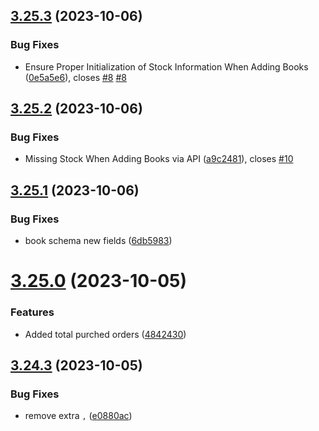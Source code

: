 ## [3.25.3](https://github.com/hossainchisty/LeafLine-Server/compare/v3.25.2...v3.25.3) (2023-10-06)


### Bug Fixes

* Ensure Proper Initialization of Stock Information When Adding Books ([0e5a5e6](https://github.com/hossainchisty/LeafLine-Server/commit/0e5a5e639074e1b2eba9d889dbe3fed1c3509610)), closes [#8](https://github.com/hossainchisty/LeafLine-Server/issues/8) [#8](https://github.com/hossainchisty/LeafLine-Server/issues/8)



## [3.25.2](https://github.com/hossainchisty/LeafLine-Server/compare/v3.25.1...v3.25.2) (2023-10-06)


### Bug Fixes

* Missing Stock When Adding Books via API ([a9c2481](https://github.com/hossainchisty/LeafLine-Server/commit/a9c248154acedffa29c381da96b2b8fe1d36b509)), closes [#10](https://github.com/hossainchisty/LeafLine-Server/issues/10)



## [3.25.1](https://github.com/hossainchisty/LeafLine-Server/compare/v3.25.0...v3.25.1) (2023-10-06)


### Bug Fixes

* book schema new fields ([6db5983](https://github.com/hossainchisty/LeafLine-Server/commit/6db5983f39113f9cc489da6a8ca07acb77c70e9e))



# [3.25.0](https://github.com/hossainchisty/LeafLine-Server/compare/v3.24.3...v3.25.0) (2023-10-05)


### Features

* Added total purched orders ([4842430](https://github.com/hossainchisty/LeafLine-Server/commit/4842430d7291e496f0aa0deb98313cd2503867ca))



## [3.24.3](https://github.com/hossainchisty/LeafLine-Server/compare/v3.24.2...v3.24.3) (2023-10-05)


### Bug Fixes

* remove extra ```,``` ([e0880ac](https://github.com/hossainchisty/LeafLine-Server/commit/e0880ac353c9b2db9553ce917a95844a1b2030e1))



